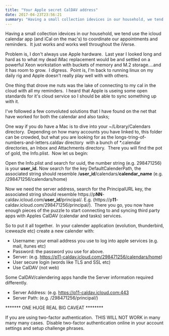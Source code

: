 ```yaml
---
title: "Your Apple secret CalDAV address"
date: 2017-04-23T23:56:21
summary: "Having a small collection idevices in our household, we tend use the icloud calendar app and iCal on the mac's to coordinate our appointments and reminders. It just works and..."
---
```


Having a small collection idevices in our household, we tend use the icloud calendar app (and iCal on the mac's) to coordinate our appointments and reminders.  It just works and works well throughout the iVerse.

Problem is, I don't always use Apple hardware.  Last year I looked long and hard as to what my dead iMac replacement would be and settled on a powerful Xeon workstation with buckets of memory and M.2 storage....and it has room to grow.  I digress.  Point is, I'm back to running linux on my daily rig and Apple doesn't really play well with with others.

One thing that drove me nuts was the lake of connecting to my cal in the cloud with all my reminders.  I heard that Apple is useing some open standards for it's cloud service so I should be able to sync something up with it.

I've followed a few convoluted solutions that I have found on the net that have worked for both the calendar and also tasks;

One way if you do have a Mac is to dive into your ~/Library/Calendars directory.  Depending on how many accounts you have linked to, this folder can be crowded, but what you are looking for as the longs-tring-of-numbers-and-letters.caldav directory  with a bunch of *.calendar directories, an Inbox and Attachments directory.  There you will find the pot of gold, the Info.plist.  Now let us begin:

Open the Info.plist and search for uuid, the number string (e.g. 298471256) is your **user\_id.** Now search for the key DefaultCalenderPath, the associated string should resemble /**user\_id**/calendars/**calendar\_name** (e.g. /298471256/calendars/home)

Now we need the server address, search for the PrincipalURL key, the associated string should resemble https://p**NN**-caldav.icloud.com/**user\_id**/principal/. E.g. (https://p**11**-caldav.icloud.com/298471256/principal/).  There you go, you now have enough pieces of the puzzle to start connecting to and syncing third party apps with Apples CalDAV (calendar and tasks) services.

So to put it all together.  In your calender application (evolution, thunderbird, iceweazle etc) create a new calender with:
* Username: your email address you use to log into apple services (e.g. mail, itunes etc)
* Password: the password you use for above.
* Server: (e.g. https://p11-caldav.icloud.com/298471256/calendars/home)
* User secure login (words like TLS and SSL etc)
* Use CalDAV (not web)


Some CalDAV/calendering apps handle the Server information required differently.
* Server Address: (e.g. https://p11-caldav.icloud.com:443
* Server Path: (e.g. /298471256/principal/)


******* ONE HUGE REAL BIG CAVEAT ********

If you are using two-factor authentication.  THIS WILL NOT WORK in many many many cases.  Disable two-factor authentication online in your account settings and setup challenge phrases.